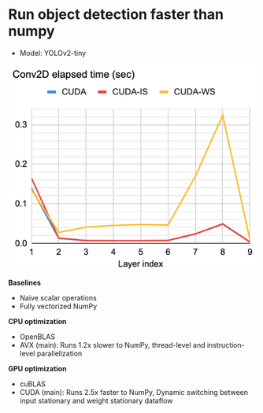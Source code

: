 # Run object detection faster than numpy
- Model: YOLOv2-tiny

<p align="center">
  <img width="600" src="./img.png">
</p>

**Baselines**
- Naive scalar operations
- Fully vectorized NumPy

**CPU optimization**
- OpenBLAS
- AVX (main): Runs 1.2x slower to NumPy, thread-level and instruction-level parallelization

**GPU optimization**
- cuBLAS
- CUDA (main): Runs 2.5x faster to NumPy, Dynamic switching between input stationary and weight stationary dataflow
